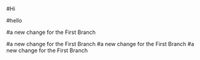 #Hi

#hello


#a new change for the First Branch


#a new change for the First Branch
#a new change for the First Branch
#a new change for the First Branch

